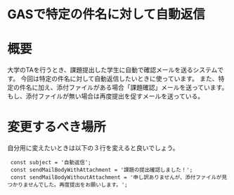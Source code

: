 # GASで特定の件名に対して自動返信
# 概要
大学のTAを行うとき、課題提出した学生に自動で確認メールを送るシステムです。
今回は特定の件名に対して自動返信したいときに使っています。
また、特定の件名に加え、添付ファイルがある場合「課題確認」メールを送っています。
もし、添付ファイルが無い場合は再度提出を促すメールを送っている。

# 変更するべき場所
自分用に変えたいときは以下の３行を変えると良いでしょう。
```
 const subject = '自動返信';
 const sendMailBodyWithAttachment = '課題の提出確認しました！';
 const sendMailBodyWithoutAttachment = '申し訳ありませんが、添付ファイルが見つかりませんでした。再度提出をお願いします。';
```
